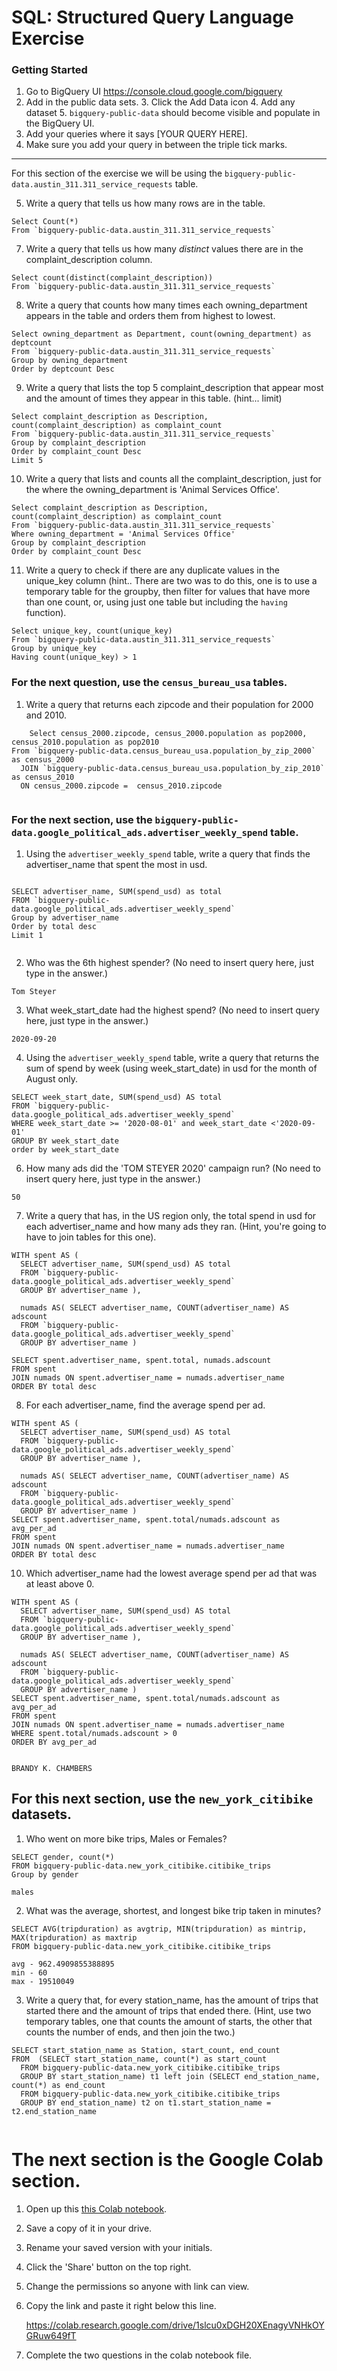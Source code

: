 
# SQL:  Structured Query Language  Exercise

### Getting Started
1. Go to BigQuery UI https://console.cloud.google.com/bigquery
2. Add in the public data sets. 
	3. Click the Add Data icon
	4. Add any dataset
	5. `bigquery-public-data` should become visible and populate in the BigQuery UI. 
3. Add your queries where it says [YOUR QUERY HERE].
4. Make sure you add your query in between the triple tick marks. 
---

For this section of the exercise we will be using the `bigquery-public-data.austin_311.311_service_requests`  table. 

5. Write a query that tells us how many rows are in the table. 
```
Select Count(*)
From `bigquery-public-data.austin_311.311_service_requests`

```

7. Write a query that tells us how many _distinct_ values there are in the complaint_description column.
``` 
Select count(distinct(complaint_description))
From `bigquery-public-data.austin_311.311_service_requests`
```
  
8. Write a query that counts how many times each owning_department appears in the table and orders them from highest to lowest. 
``` 
Select owning_department as Department, count(owning_department) as deptcount
From `bigquery-public-data.austin_311.311_service_requests`
Group by owning_department
Order by deptcount Desc
```

9. Write a query that lists the top 5 complaint_description that appear most and the amount of times they appear in this table. (hint... limit)
```
Select complaint_description as Description, count(complaint_description) as complaint_count
From `bigquery-public-data.austin_311.311_service_requests`
Group by complaint_description
Order by complaint_count Desc
Limit 5
  ```
10. Write a query that lists and counts all the complaint_description, just for the where the owning_department is 'Animal Services Office'.
```
Select complaint_description as Description, count(complaint_description) as complaint_count
From `bigquery-public-data.austin_311.311_service_requests`
Where owning_department = 'Animal Services Office'
Group by complaint_description
Order by complaint_count Desc

```

11. Write a query to check if there are any duplicate values in the unique_key column (hint.. There are two was to do this, one is to use a temporary table for the groupby, then filter for values that have more than one count, or, using just one table but including the  `having` function). 
```
Select unique_key, count(unique_key)
From `bigquery-public-data.austin_311.311_service_requests`
Group by unique_key
Having count(unique_key) > 1
```


### For the next question, use the `census_bureau_usa` tables.

1. Write a query that returns each zipcode and their population for 2000 and 2010. 
```
    Select census_2000.zipcode, census_2000.population as pop2000, census_2010.population as pop2010
From `bigquery-public-data.census_bureau_usa.population_by_zip_2000` as census_2000
  JOIN `bigquery-public-data.census_bureau_usa.population_by_zip_2010` as census_2010
  ON census_2000.zipcode =  census_2010.zipcode
  
```

### For the next section, use the  `bigquery-public-data.google_political_ads.advertiser_weekly_spend` table.
1. Using the `advertiser_weekly_spend` table, write a query that finds the advertiser_name that spent the most in usd. 
```
    
SELECT advertiser_name, SUM(spend_usd) as total
FROM `bigquery-public-data.google_political_ads.advertiser_weekly_spend`
Group by advertiser_name
Order by total desc
Limit 1


```

2. Who was the 6th highest spender? (No need to insert query here, just type in the answer.)
```
Tom Steyer
```

3. What week_start_date had the highest spend? (No need to insert query here, just type in the answer.)
```
2020-09-20
```

4. Using the `advertiser_weekly_spend` table, write a query that returns the sum of spend by week (using week_start_date) in usd for the month of August only. 
```
SELECT week_start_date, SUM(spend_usd) AS total
FROM `bigquery-public-data.google_political_ads.advertiser_weekly_spend`
WHERE week_start_date >= '2020-08-01' and week_start_date <'2020-09-01'
GROUP BY week_start_date 
order by week_start_date
```

6.  How many ads did the 'TOM STEYER 2020' campaign run? (No need to insert query here, just type in the answer.)
```
50
```

7. Write a query that has, in the US region only, the total spend in usd for each advertiser_name and how many ads they ran. (Hint, you're going to have to join tables for this one). 
```
WITH spent AS (
  SELECT advertiser_name, SUM(spend_usd) AS total
  FROM `bigquery-public-data.google_political_ads.advertiser_weekly_spend`
  GROUP BY advertiser_name ),
  
  numads AS( SELECT advertiser_name, COUNT(advertiser_name) AS adscount
  FROM `bigquery-public-data.google_political_ads.advertiser_weekly_spend`
  GROUP BY advertiser_name )
  
SELECT spent.advertiser_name, spent.total, numads.adscount
FROM spent
JOIN numads ON spent.advertiser_name = numads.advertiser_name
ORDER BY total desc

```
8. For each advertiser_name, find the average spend per ad. 
```
WITH spent AS (
  SELECT advertiser_name, SUM(spend_usd) AS total
  FROM `bigquery-public-data.google_political_ads.advertiser_weekly_spend`
  GROUP BY advertiser_name ),
  
  numads AS( SELECT advertiser_name, COUNT(advertiser_name) AS adscount
  FROM `bigquery-public-data.google_political_ads.advertiser_weekly_spend`
  GROUP BY advertiser_name )
SELECT spent.advertiser_name, spent.total/numads.adscount as avg_per_ad
FROM spent
JOIN numads ON spent.advertiser_name = numads.advertiser_name
ORDER BY total desc
```
10. Which advertiser_name had the lowest average spend per ad that was at least above 0. 
``` 
WITH spent AS (
  SELECT advertiser_name, SUM(spend_usd) AS total
  FROM `bigquery-public-data.google_political_ads.advertiser_weekly_spend`
  GROUP BY advertiser_name ),
  
  numads AS( SELECT advertiser_name, COUNT(advertiser_name) AS adscount
  FROM `bigquery-public-data.google_political_ads.advertiser_weekly_spend`
  GROUP BY advertiser_name )
SELECT spent.advertiser_name, spent.total/numads.adscount as avg_per_ad
FROM spent
JOIN numads ON spent.advertiser_name = numads.advertiser_name
WHERE spent.total/numads.adscount > 0
ORDER BY avg_per_ad


BRANDY K. CHAMBERS

```
## For this next section, use the `new_york_citibike` datasets.

1. Who went on more bike trips, Males or Females?
```
SELECT gender, count(*)
FROM bigquery-public-data.new_york_citibike.citibike_trips
Group by gender

males
```
2. What was the average, shortest, and longest bike trip taken in minutes?
```
SELECT AVG(tripduration) as avgtrip, MIN(tripduration) as mintrip, MAX(tripduration) as maxtrip
FROM bigquery-public-data.new_york_citibike.citibike_trips

avg - 962.4909855388895
min - 60
max - 19510049
```

3. Write a query that, for every station_name, has the amount of trips that started there and the amount of trips that ended there. (Hint, use two temporary tables, one that counts the amount of starts, the other that counts the number of ends, and then join the two.) 
```
SELECT start_station_name as Station, start_count, end_count
FROM  (SELECT start_station_name, count(*) as start_count
  FROM bigquery-public-data.new_york_citibike.citibike_trips
  GROUP BY start_station_name) t1 left join (SELECT end_station_name, count(*) as end_count
  FROM bigquery-public-data.new_york_citibike.citibike_trips
  GROUP BY end_station_name) t2 on t1.start_station_name = t2.end_station_name


```
# The next section is the Google Colab section.  
1. Open up this [this Colab notebook](https://colab.research.google.com/drive/1kHdTtuHTPEaMH32GotVum41YVdeyzQ74?usp=sharing).
2. Save a copy of it in your drive. 
3. Rename your saved version with your initials. 
4. Click the 'Share' button on the top right.  
5. Change the permissions so anyone with link can view. 
6. Copy the link and paste it right below this line. 

	https://colab.research.google.com/drive/1slcu0xDGH20XEnagyVNHkOYGRuw649fT
    
9. Complete the two questions in the colab notebook file. 

